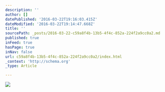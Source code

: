 ```yaml
---
description: ''
author: []
datePublished: '2016-03-22T19:16:03.415Z'
dateModified: '2016-03-22T19:14:47.668Z'
title: ''
sourcePath: _posts/2016-03-22-c59a8f4b-13b5-4f4c-852a-224f2a9cc0a2.md
published: true
inFeed: true
hasPage: true
inNav: false
url: c59a8f4b-13b5-4f4c-852a-224f2a9cc0a2/index.html
_context: 'http://schema.org'
_type: Article

---
```

![](https://the-grid-user-content.s3-us-west-2.amazonaws.com/d93e4091-36fd-4dbf-b78e-8e0f1564f866.png)